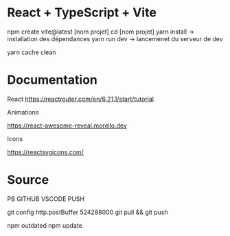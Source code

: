 # React + TypeScript + Vite

npm create vite@latest [nom projet]
cd [nom projet]
yarn install -> installation des dépendances
yarn run dev -> lancemenet du serveur de dev


yarn cache clean

# Documentation 

React
https://reactrouter.com/en/6.21.1/start/tutorial


Animations 

https://react-awesome-reveal.morello.dev

Icons

https://reactsvgicons.com/
# Source


PB GITHUB VSCODE PUSH

git config http.postBuffer 524288000 git pull && git push

npm outdated
npm update

